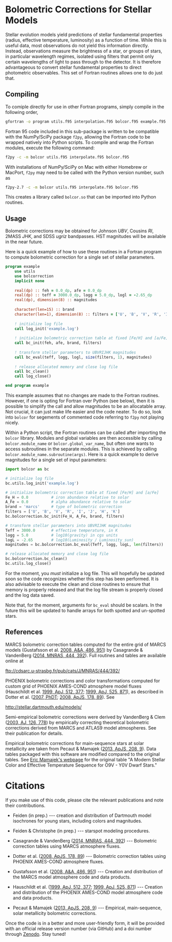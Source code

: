 # Bolometric Corrections for Stellar Models 

Stellar evolution models yield predictions of stellar fundamental properties 
(radius, effective temperature, luminosity) as a function of time. While 
this is useful data, most observations do not yield this information directly.
Instead, observations measure the brightness of a star, or groups of stars,
in particular wavelength regimes, isolated using filters that permit only
certain wavelengths of light to pass through to the detector. It is therefore
advantageous to convert stellar fundamental properties to direct photometric
observables. This set of Fortran routines allows one to do just that.

## Compiling

To comiple directly for use in other Fortran programs, simply compile in
the following order,

```bash
gfortran -o program utils.f95 interpolation.f95 bolcor.f95 example.f95 
```

Fortran 95 code included in this sub-package is written to be compatible with 
the NumPy/SciPy package `f2py`, allowing the Fortran code to be wrapped natively
into Python scripts. To compile and wrap the Fortran modules, execute the
following command:

```bash 
f2py -c -m bolcor utils.f95 interpolate.f95 bolcor.f95 
```

With installations of NumPy/SciPy on Mac with either Homebrew or MacPort,
`f2py` may need to be called with the Python version number, such as

```bash
f2py-2.7 -c -m bolcor utils.f95 interpolate.f95 bolcor.f95 
```

This creates a library called `bolcor.so` that can be imported into Python
routines.

## Usage

Bolometric corrections may be obtained for Johnson _UBV_, Cousins
_RI_, 2MASS _JHK_, and SDSS _ugriz_ bandpasses. HST magnitudes will be
available in the near future.

Here is a quick example of how to use these routines in a Fortran program
to compute bolometric correction for a single set of stellar parameters.

```fortran
program example
    use utils
    use bolcorrection
    implicit none
    
    real(dp) :: feh = 0.0_dp, afe = 0.0_dp
    real(dp) :: teff = 3000.0_dp, logg = 5.0_dp, logl = -2.65_dp
    real(dp), dimension(8) :: magnitudes
    
    character(len=15) :: brand
    character(len=1), dimension(8) :: filters = ['U', 'B', 'V', 'R', 'I', 'J', 'H', 'K']
    
    ! initialize log file
    call log_init('example.log')
    
    ! initialize bolometric correction table at fixed [Fe/H] and [a/Fe]
    call bc_init(feh, afe, brand, filters)
    
    ! transform stellar parameters to UBVRIJHK magnitudes
    call bc_eval(teff, logg, logl, size(filters, 1), magnitudes)
    
    ! release allocated memory and close log file
    call bc_clean()
    call log_close()

end program example
```

This example assumes that no changes are made to the Fortran routines. However,
if one is opting for Fortran over Python (see below), then it is possible
to simplify the call and allow magnitudes to be an allocatable array. Not 
crucial, it can just make life easier and the code neater. To do so, look 
into `bolcor` for segements of commented code referring to `f2py` not 
playing nicely.

Within a Python script, the Fortran routines can be called after importing
the `bolcor` library. Modules and global variables are then accessible by 
calling `bolcor.module_name` or `bolcor.global_var_name`, but often one wants 
to access subroutines in the separate modules. This is achieved by calling 
`bolcor.module_name.subroutine(args)`. Here is a quick example to derive 
magnitudes for a single set of input parameters:

```python
import bolcor as bc

# initialize log file
bc.utils.log_init('example.log')

# initialize bolometric correction table at fixed [Fe/H] and [a/Fe]
Fe_H = 0.0          # iron abundance relative to solar
A_Fe = 0.0          # alpha abundance relative to solar
brand = 'marcs'     # type of bolometric correction
filters = ['U', 'B', 'V', 'R', 'I', 'J', 'H', 'K']
bc.bolcorrection.bc_init(Fe_H, A_Fe, brand, filters)

# transform stellar parameters into UBVRIJHK magnitudes
Teff = 3000.0       # effective temperature, in K
logg = 5.0          # log10(gravity) in cgs units 
logL = -2.65        # log10(Luminosity / Luminosity_sun)
magnitudes = bc.bolcorrection.bc_eval(Teff, logg, logL, len(filters))

# release allocated memory and close log file
bc.bolcorrection.bc_clean()
bc.utils.log_close()

```

For the moment, you *must* initialize a log file. This will hopefully 
be updated soon so the code recognizes whether this step has been performed.
It is also advisable to execute the clean and close routines to ensure 
that memory is properly released and that the log file stream is properly 
closed and the log data saved.

Note that, for the moment, arguments for `bc_eval` should be scalars. In 
the future this will be updated to handle arrays for both spotted and un-spotted
stars.

## References

MARCS bolometric correction tables computed for the entire grid of MARCS 
models (Gustafsson et al. [2008, A&A, 486, 951](http://adsabs.harvard.edu/abs/2008A%26A...486..951G)) 
by Casagrande & VandenBerg ([2014, MNRAS, 444, 392](http://adsabs.harvard.edu/abs/2014MNRAS.444..392C)). 
Full routines and tables are available online at

ftp://cdsarc.u-strasbg.fr/pub/cats/J/MNRAS/444/392/

PHOENIX bolometric corrections and color transformations computed for custom
grid of PHOENIX AMES-COND atmosphere model fluxes (Hauschildt et al. [1999,
ApJ, 512, 377](http://adsabs.harvard.edu/abs/1999ApJ...512..377H); [1999, ApJ,
525, 871](http://adsabs.harvard.edu/abs/1999ApJ...525..871H)), as described 
in Dotter et al. ([2007, PhDT](http://adsabs.harvard.edu/abs/2007PhDT........17D); 
[2008, ApJS, 178, 89](http://adsabs.harvard.edu/abs/2008ApJS..178...89D)). See

http://stellar.dartmouth.edu/models/

Semi-empirical bolometric corrections were derived by VandenBerg & Clem 
([2003, AJ, 126, 778](http://adsabs.harvard.edu/abs/2003AJ....126..778V))
by empirically correcting theoretical bolometric corrections derived from 
MARCS and ATLAS9 model atmospheres. See their publication for details.

Empirical bolometric corrections for main-sequence stars at solar metallicity
are taken from Pecaut & Mamajek ([2013, ApJS, 208, 9](http://adsabs.harvard.edu/abs/2013ApJS..208....9P)).
Data tables packaged with this software are modified compared to the original
tables. See [Eric Mamajek's webpage](http://www.pas.rochester.edu/~emamajek) 
for the original table "A Modern Stellar Color and Effective Temperature Sequence
for O9V - Y0V Dwarf Stars."

# Citations

If you make use of this code, please cite the relevant publications and 
note their contributions. 

* Feiden (in prep.) --- creation and distribution of Dartmouth model isochrones for young stars, including colors and magnitudes.

* Feiden & Christophe (in prep.) --- starspot modeling procedures.

* Casagrande & VandenBerg ([2014, MNRAS, 444, 392](http://adsabs.harvard.edu/abs/2014MNRAS.444..392C)) --- Bolometric correction tables using MARCS atmosphere fluxes.

* Dotter et al. ([2008, ApJS, 178, 89](http://adsabs.harvard.edu/abs/2008ApJS..178...89D)) --- Bolometric correction tables using PHOENIX AMES-COND atmosphere fluxes.

* Gustafsson et al. ([2008, A&A, 486, 951](http://adsabs.harvard.edu/abs/2008A%26A...486..951G)) --- Creation and distribution of the MARCS model atmosphere code and data products.

* Hauschildt et al. ([1999, ApJ, 512, 377](http://adsabs.harvard.edu/abs/1999ApJ...512..377H); [1999, ApJ,
525, 871](http://adsabs.harvard.edu/abs/1999ApJ...525..871H)) --- Creation and distribution of the PHOENIX AMES-COND model atmosphere code and data products.

* Pecaut & Mamajek ([2013, ApJS, 208, 9](http://adsabs.harvard.edu/abs/2013ApJS..208....9P)) --- Empirical, main-sequence, solar metallicity bolometric corrections.

Once the code is in a better and more user-friendly form, it will be provided
with an official release version number (via GitHub) and a doi number through
[Zenodo](http://www.zenodo.org). Stay tuned!

